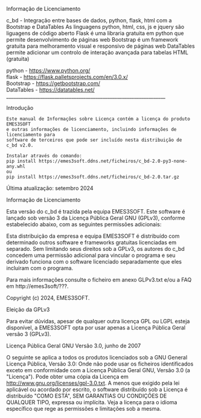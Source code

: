 Informação de Licenciamento

c_bd - Integração entre bases de dados, python, flask, html com a Bootstrap e DataTables
As linguagens python, html, css, js e jquery são liguagens de código aberto
Flask é uma libraria gratuita em python que permite desenvolvimento de páginas web
Bootstrap é um framework gratuita para melhoramento visual e responsivo de páginas web
DataTables permite adicionar um controlo de interação avançada para tabelas HTML (gratuita)

python - https://www.python.org/<br/>
flask - https://flask.palletsprojects.com/en/3.0.x/<br/>
Bootstrap - https://getbootstrap.com/<br/>
DataTables - https://datatables.net/<br/>
     __________________________________________________________________

Introdução

    Este manual de Informações sobre Licença contém a licença do produto EMES3SOFT
    e outras informações de licenciamento, incluindo informações de licenciamento para
    software de terceiros que pode ser incluído nesta distribuição de
    c_bd v2.0.

    Instalar através do comando:
    pip install https://emes3soft.ddns.net/ficheiros/c_bd-2.0-py3-none-any.whl
    ou
    pip install https://emes3soft.ddns.net/ficheiros/c_bd-2.0.tar.gz

   Última atualização: setembro 2024

Informação de Licenciamento

   Esta versão do c_bd é trazida pela equipa EMES3SOFT. Este software é lançado sob
   versão 3 da Licença Pública Geral GNU (GPLv3), conforme estabelecido
   abaixo, com as seguintes permissões adicionais:

   Esta distribuição da empresa e equipa EMES3SOFT  é
   distribuído com determinado outros software e frameworks
   gratuitas licenciadas em separado. Sem limitando seus direitos sob a GPLv3, 
   os autores do c_bd concedem uma permissão adicional para vincular o programa
   e seu derivado funciona com o software licenciado separadamente que eles incluíram
   com o programa.

   Para mais informações consulte o ficheiro em anexo GLPv3.txt
   e/ou a FAQ em http://emes3soft/???.

   Copyright (c) 2024, EMES3SOFT.

Eleição da GPLv3

   Para evitar dúvidas, apesar de qualquer outra licença 
   GPL ou LGPL esteja disponível, a EMES3SOFT opta por
   usar apenas a Licença Pública Geral versão 3 (GPLv3).

Licença Pública Geral GNU Versão 3.0, junho de 2007

   O seguinte se aplica a todos os produtos licenciados sob a GNU General
   Licença Pública, Versão 3.0: Onde não pode usar os ficheiros identificados
   exceto em conformidade com a Licença Pública Geral GNU, Versão
   3.0 (a "Licença"). Pode obter uma cópia da Licença em
   http://www.gnu.org/licenses/gpl-3.0.txt. 
   A menos que exigido pela lei aplicável ou acordado
   por escrito, o software distribuído sob a Licença é distribuído
   "COMO ESTÁ", SEM GARANTIAS OU CONDIÇÕES DE QUALQUER TIPO,
   expressa ou implícita. Veja a licença para o idioma específico
   que rege as permissões e limitações sob a mesma.
